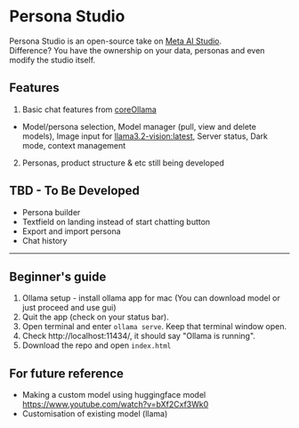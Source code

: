# Persona Studio
Persona Studio is an open-source take on [Meta AI Studio](https://ai.meta.com/ai-studio/).  
Difference? You have the ownership on your data, personas and even modify the studio itself.

## Features
1) Basic chat features from [coreOllama](https://github.com/chanulee/coreOllama)
  - Model/persona selection, Model manager (pull, view and delete models), Image input for [llama3.2-vision:latest](https://ollama.com/library/llama3.2-vision), Server status, Dark mode, context management
2) Personas, product structure & etc still being developed

## TBD - To Be Developed
- Persona builder
- Textfield on landing instead of start chatting button
- Export and import persona
- Chat history

---

## Beginner's guide
1. Ollama setup - install ollama app for mac (You can download model or just proceed and use gui)
2. Quit the app (check on your status bar). 
3. Open terminal and enter `ollama serve`. Keep that terminal window open.
4. Check http://localhost:11434/, it should say "Ollama is running".
5. Download the repo and open `index.html`

## For future reference
- Making a custom model using huggingface model https://www.youtube.com/watch?v=bXf2Cxf3Wk0
- Customisation of existing model (llama) 
